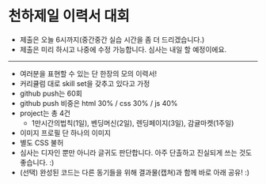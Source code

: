 # 천하제일 이력서 대회

* 제출은 오늘 6시까지(중간중간 실습 시간을 좀 더 드리겠습니다.)
* 제출은 미리 하시고 나중에 수정 가능합니다. 심사는 내일 할 예정이에요.

---

* 여러분을 표현할 수 있는 단 한장의 모의 이력서!
* 커리큘럼 대로 skill set을 갖추고 있다고 가정
* github push는 60회
* github push 비중은 html 30% / css 30% / js 40%
* project는 총 4건
  - 1만시간의법칙(1일), 벤딩머신(2일), 렌딩페이지(3일), 감귤마켓(1주일)
* 이미지 프로필 단 하나의 이미지
* 별도 CSS 불허
* 심사는 디자인 뿐만 아니라 글귀도 판단합니다. 아주 단촐하고 진실되게 쓰는 것도 좋습니다. :)
* (선택) 완성된 코드는 다른 동기들을 위해 결과물(캡쳐)과 함께 바로 아래 공유! :)
